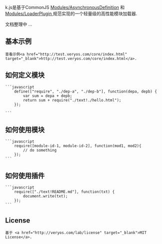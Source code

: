 
k.js是基于CommonJS <a href="" target="_blank">Modules/AsynchronousDefinition</a> 和 <a href="" target="_blank">Modules/LoaderPlugin </a>规范实现的一个轻量级的高性能模块加载器.

文档整理中 ...

## 基本示例

	查看示例<a href="http://test.veryos.com/core/index.html" target="_blank">http://test.veryos.com/core/index.html</a>.

## 如何定义模块

	```javascript
		define(["require", "./dep-a", "./dep-b"], function(depa, depb) {
			var sum = depa + depb;
			return sum + require("./text!./hello.html");
		});

	```

## 如何使用模块

	```javascript
		require([module-id-1, module-id-2], function(mod1, mod2){
			// do something
		});
	```

## 如何使用插件

	```javascript
		require(["./text!README.md"], function(txt) {
			document.write(txt);
		});
	```

## License

	基于 <a href="http://veryos.com/lab/license" target="_blank">MIT License</a>.
